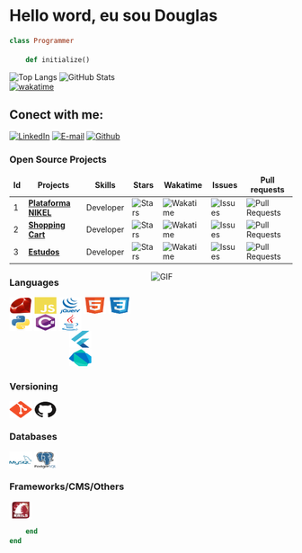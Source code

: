 # Hello word, eu sou Douglas 

```ruby 
class Programmer

	def initialize() 
```
<div>
	
![Top Langs](https://github-readme-stats.vercel.app/api/top-langs/?username=Pjmaciel&layout=compact&bg_color=000&border_color=30A3DC&title_color=E94D5F&text_color=FFF)
![GitHub Stats](https://github-readme-stats.vercel.app/api?username=Pjmaciel&theme=transparent&bg_color=000&border_color=30A3DC&show_icons=true&icon_color=30A3DC&title_color=E94D5F&text_color=FFF)<br>
[![wakatime](https://wakatime.com/badge/user/018d3f11-d9f1-4dce-beb2-5b8bac6cbfd1.svg)](https://wakatime.com/badge/user/018d3f11-d9f1-4dce-beb2-5b8bac6cbfd1)
</div>

 


<h2> Conect with me: </h2>
<div>

[![LinkedIn](https://img.shields.io/badge/LinkedIn-white?style=for-the-badge&logo=linkedin&logoColor=0E76A8)](https://www.linkedin.com/in/douglasgrund/) 
[![E-mail](https://img.shields.io/badge/-Email-000?style=for-the-badge&logo=microsoft-outlook&logoColor=007BFF)](mailto:douglasgrund@yahoo.com.br) 
[![Github](https://img.shields.io/badge/GitHub-100000?style=for-the-badge&logo=github&logoColor=white)](https://github.com/Grund89)
</div>
<h3>Open Source Projects</h3>
<table>
    <thead align="center">
        <tr border: none;>
            <td><b>Id</b></td>
	    <td><b>Projects</b></td>
	    <td><b>Skills</b></td>
            <td><b>Stars</b></td>
            <td><b>Wakatime</b></td>
            <td><b>Issues</b></td>
            <td><b>Pull requests</b></td>
        </tr>
    </thead>
    <tbody>
	<tr>
		<td>1</td>
            	<td><a href="https://github.com/Grund89/NIKEL"><b>Plataforma NIKEL</b></a></td>
		<td>Developer</td>
            	<td><img alt="Stars" src="https://img.shields.io/github/stars/Grund89/NIKEL?style=flat-square&labelColor=343b41" /></td>
            	<td><img alt="Wakatime" src="https://wakatime.com/badge/user/018d3f11-d9f1-4dce-beb2-5b8bac6cbfd1/project/018d5ba6-ae39-4365-9ecf-fc8c41677d50.svg?style=flat-square&labelColor=343b41" /></td>
            	<td><img alt="Issues" src="https://img.shields.io/github/issues/Grund89/NIKEL?style=flat-square&labelColor=343b41" /></td>
            	<td><img alt="Pull Requests" src="https://img.shields.io/github/issues-pr/Grund89/NIKEL=flat-square&labelColor=343b41" /></td>
        </tr>
        <tr>
		<td>2</td>
		<td><a href="https://github.com/Grund89/shopping_cart"><b>Shopping Cart</b></a></td>
	 	<td>Developer</td>
            	<td><img alt="Stars" src="https://img.shields.io/github/stars/Grund89/shopping_cart?style=flat-square&labelColor=343b41" /></td>
            	<td><img alt="Wakatime" src="https://wakatime.com/badge/user/018d3f11-d9f1-4dce-beb2-5b8bac6cbfd1/project/018d5ba6-ae39-4365-9ecf-fc8c41677d50.svg?style=flat-square&labelColor=343b41" /></td>
            	<td><img alt="Issues" src="https://img.shields.io/github/issues/Grund89/shopping_cart?style=flat-square&labelColor=343b41" /></td>
            	<td><img alt="Pull Requests" src="https://img.shields.io/github/issues-pr/Grund89/shopping_cart=flat-square&labelColor=343b41" /></td>
        </tr>
        <tr>
		<td>3</td>
            	<td><a href="https://github.com/Grund89/Estudos"><b>Estudos</b></a></td>
		<td>Developer</td>
            	<td><img alt="Stars" src="https://img.shields.io/github/stars/Grund89/Estudos?style=flat-square&labelColor=343b41" /></td>
            	<td><img alt="Wakatime" src="https://wakatime.com/badge/user/018d3f11-d9f1-4dce-beb2-5b8bac6cbfd1/project/018d5ba6-ae39-4365-9ecf-fc8c41677d50.svg?style=flat-square&labelColor=343b41" /></td>
            	<td><img alt="Issues" src="https://img.shields.io/github/issues/Grund89/shopping_cart?style=flat-square&labelColor=343b41" /></td>
            	<td><img alt="Pull Requests" src="https://img.shields.io/github/issues-pr/Grund89/Estudos=flat-square&labelColor=343b41" /></td>
        </tr>
    </tbody>
</table>

<img align="right" alt="GIF" src="https://media.giphy.com/media/v1.Y2lkPTc5MGI3NjExbmgwNzd5bW54MzYydmRwdzg3eTcycGQ5ZmJheHM0cHY1dHRkdzFuaCZlcD12MV9pbnRlcm5hbF9naWZfYnlfaWQmY3Q9Zw/4rZA5D22301iMgrUNd/giphy.gif?raw=true" width="50%" height="355px" />

### Languages

<div style="display: inline_block">
  <img align="center" alt="ruby" height="30" width="40" src="https://raw.githubusercontent.com/devicons/devicon/master/icons/ruby/ruby-original.svg">
  <img align="center" alt="javascript" height="30" width="40" src="https://raw.githubusercontent.com/devicons/devicon/master/icons/javascript/javascript-plain.svg">
  <img align="center" alt="jquery" height="30" width="40" src="https://raw.githubusercontent.com/devicons/devicon/master/icons/jquery/jquery-plain-wordmark.svg">
  <img align="center" alt="html5" height="30" width="40" src="https://raw.githubusercontent.com/devicons/devicon/master/icons/html5/html5-original.svg">
  <img align="center" alt="css" height="30" width="40" src="https://raw.githubusercontent.com/devicons/devicon/master/icons/css3/css3-original.svg">
  <img align="center" alt="python" height="30" width="40" src="https://raw.githubusercontent.com/devicons/devicon/master/icons/python/python-original.svg">
  <img align="center" alt="csharp" height="30" width="40" src="https://raw.githubusercontent.com/devicons/devicon/master/icons/csharp/csharp-original.svg">
  <img align="center" alt="java" height="30" width="40" src="https://raw.githubusercontent.com/devicons/devicon/master/icons/java/java-original.svg">
  <div align="center">
  <img alt="flutter" height="30" width="40" src="https://raw.githubusercontent.com/devicons/devicon/master/icons/flutter/flutter-original.svg">
  <div align="center">
  <img alt="dart" height="30" width="40" src="https://raw.githubusercontent.com/devicons/devicon/master/icons/dart/dart-original.svg">
</div>

</div>

</div>

### Versioning

<div style="display: inline_block">
  <img align="center" alt="git" height="30" width="40" src="https://raw.githubusercontent.com/devicons/devicon/master/icons/git/git-original.svg">
  <img align="center" alt="github" height="30" width="40" src="https://raw.githubusercontent.com/devicons/devicon/master/icons/github/github-original.svg">
</div>



### Databases

<div style="display: inline_block">
  <img align="center" alt="mysql" height="30" width="40" src="https://raw.githubusercontent.com/devicons/devicon/master/icons/mysql/mysql-plain-wordmark.svg">
  <img align="center" alt="postgresql" height="30" width="40" src="https://raw.githubusercontent.com/devicons/devicon/master/icons/postgresql/postgresql-original-wordmark.svg">
</div>

### Frameworks/CMS/Others

<div style="display: inline_block">
  <img align="center" alt="rails" height="30" width="40" src="https://raw.githubusercontent.com/devicons/devicon/master/icons/rails/rails-original-wordmark.svg">
</div>


 
```ruby 
	end 
end 
```
